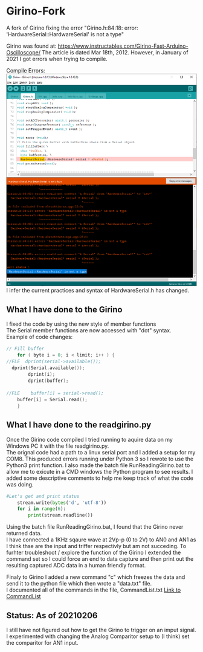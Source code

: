 # Girino-Fork
A fork of Girino fixing the error "Girino.h:84:18: error: 'HardwareSerial::HardwareSerial' is not a type"

Girino was found at: https://www.instructables.com/Girino-Fast-Arduino-Oscilloscope/
The article is dated Mar 18th, 2012. 
However, in January of 2021 I got errors when trying to compile. 

Compile Errors: 
![Compile Error(s)](CompileError1.png "Compile errors on orignal project")  
I infer the current practices and syntax of HardwareSerial.h has changed. 

## What I have done to the Girino
I fixed the code by using the new style of member functions  
The Serial member functions are now accessed with "dot" syntax.  
Example of code changes:  
```C++
// Fill buffer  
	for ( byte i = 0; i < limit; i++ ) {  
//FLE  dprint(serial->available());  
  dprint(Serial.available());  
		dprint(i);  
		dprint(buffer);  
  
//FLE    buffer[i] = serial->read();  
    buffer[i] = Serial.read();  
	}
```    
## What I have done to the readgirino.py
Once the Girino code compiled I tried running to aquire data on my Windows PC it with the file readgirino.py.  
The orignal code had a path to a linux serial port and I added a setup for my COM8. This produced errors running under Python 3 so I rewote to use the Python3  print function.
I also made the batch file RunReadingGirino.bat to allow me to exicute in a CMD windows the Python program to see results.  I added some descriptive comments to help me 
keep track of what the code was doing.
```Python
#Let's get and print status
	stream.write(bytes('d', 'utf-8'))
	for i in range(6):
		print(stream.readline())
```  

Using the batch file RunReadingGirino.bat, I found that the Girino never returned data.   
I have connected a 1KHz sqaure wave at 2Vp-p (0 to 2V) to AN0 and AN1 as I think thse are the input and triffer respectivly but am not succeding.
To furhter troubleshoot / explore the function of the Girino I extended the command set so I could force an end to data capture and then print 
out the resulting captured ADC data in a human friendly format.

Finaly to Girino I added a new command "c" which freezes the data and send it to the python file which then wrote a "data.txt" file.  
I documented all of the commands in the file, CommandList.txt
[Link to CommandList](CommandList.txt)


## Status: As of 20210206 
I still have not figured out how to get the Girino to trigger on an imput signal.
I experimented with changing the Analog Comparitor setup to (I think) set the comparitor for AN1 input.
  
